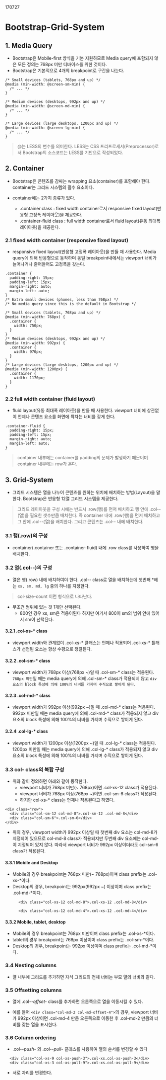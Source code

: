 170727

# Bootstrap-Grid-System

## 1. Media Query 
- Bootstrap은 Mobile-first 방식을 기본 지원하므로 Media query에 포함되지 않은 모든 정의는 768px 미만 디바이스를 위한 것이다.
- Bootstrap은 기본적으로 4개의 breakpoint로 구간을 나눈다.

```
/* Small devices (tablets, 768px and up) */
@media (min-width: @screen-sm-min) {
  /* ... */
}

/* Medium devices (desktops, 992px and up) */
@media (min-width: @screen-md-min) {
  /* ... */
}

/* Large devices (large desktops, 1200px and up) */
@media (min-width: @screen-lg-min) {   
  /* ... */
}
```

> @는 LESS의 변수를 의미한다. LESS는 CSS 프리프로세서(Preprocessor)로서 Bootstrap의 소스코드는 LESS를 기반으로 작성되었다.

## 2. Container
- Bootstrap은 콘텐츠를 감싸는 wrapping 요소(container)를 포함해야 한다. container는 그리드 시스템의 필수 요소이다.

- container에는 2가지 종류가 있다.
  - .container class : fixed width container로서 responsive fixed layout(반응형 고정폭 레이아웃)을 제공한다.
  - .container-fluid class : full width container로서 fluid layout(유동 최대폭 레이아웃)을 제공한다.

### 2.1 fixed width container (responsive fixed layout)
- responsive fixed layout(반응형 고정폭 레이아웃)을 만들 때 사용한다. Media query에 의해 반응형으로 동작하며 동일 breakpoint내에서는 viewport 너비가 늘어나거나 줄어들어도 고정폭을 갖는다.

```
.container {
  padding-right: 15px;
  padding-left: 15px;
  margin-right: auto;
  margin-left: auto;
}
/* Extra small devices (phones, less than 768px) */
/* No media query since this is the default in Bootstrap */

/* Small devices (tablets, 768px and up) */
@media (min-width: 768px) {
  .container {
    width: 750px;
  }
}
/* Medium devices (desktops, 992px and up) */
@media (min-width: 992px) {
  .container {
    width: 970px;
  }
}
/* Large devices (large desktops, 1200px and up) */
@media (min-width: 1200px) {
  .container {
    width: 1170px;
  }
}
```


### 2.2 full width container (fluid layout)
- fluid layout(유동 최대폭 레이아웃)을 만들 때 사용한다. viewport 너비에 상관없이 언제나 콘텐츠 요소를 화면에 꽉차는 너비를 갖게 한다.

```
.container-fluid {
  padding-right: 15px;
  padding-left: 15px;
  margin-right: auto;
  margin-left: auto;
}
```

> container 내부에는 container를 padding의 문제가 발생하기 때문이며 container 내부에는 row가 온다.

## 3. Grid-System
- 그리드 시스템은 열을 나누어 콘텐츠를 원하는 위치에 배치하는 방법(Layout)을 말한다. Bootstrap은 반응형 12열 그리드 시스템을 제공한다.

> 그리드 레이아웃을 구성 시에는 반드시 .row(행)를 먼저 배치하고 행 안에 .col-*-*(열)을 필요한 갯수만큼 배치한다. 즉 container 내에 .row(행)을 먼저 배치하고 그 안에 .col-*-*(열)을 배치한다. 그리고 콘텐츠는 .col-*-* 내에 배치한다.

### 3.1 행(.row)의 구성
- container(.container 또는 .container-fluid) 내에 .row class를 사용하여 행을 배치한다.

### 3.2 열(.col-*-*)의 구성
- 열은 행(.row) 내에 배치하여야 한다. .col-*-* class로 열을 배치하는데 첫번째 *에는 `xs, sm, md, lg` 중의 하나를 지정한다.

> col-size-count 이런 형식으로 나타난다.

- 무조건 범위에 있는 것 1개만 선택된다.
  - 800인 경우 xs, sm은 적용이된다 하지만 여기서 800이 sm의 범위 안에 있어서 sm이 선택된다.


#### 3.2.1 .col-xs-* class
- viewport width와 관계없이 .col-xs-* 클래스는 언제나 적용되어 .col-xs-* 틀래스가 선언된 요소는 항상 수평으로 정렬된다.

#### 3.2.2 .col-sm-* class
- viewport width가 768px 이상(768px ~)일 때 .col-sm-* class는 적용된다. `768px 미만`일 때는 media query에 의해 .col-sm-* class가 적용되지 않고 `div 요소의 block 특성에 의해 100%의 너비를 가지며 수직으로 쌓이게 된다`.

#### 3.2.3 .col-md-* class

- viewport width가 992px 이상(992px ~)일 때 .col-md-* class는 적용된다. 992px 미만일 때는 media query에 의해 .col-md-* class가 적용되지 않고 div 요소의 block 특성에 의해 100%의 너비를 가지며 수직으로 쌓이게 된다.

#### 3.2.4 .col-lg-* class

- viewport width가 1200px 이상(1200px ~)일 때 .col-lg-* class는 적용된다. 1200px 미만일 때는 media query에 의해 .col-lg-* class가 적용되지 않고 div 요소의 block 특성에 의해 100%의 너비를 가지며 수직으로 쌓이게 된다.

### 3.3 col- class의 복합 구성

- 위와 같이 정의하면 아래와 같이 동작한다.
    - viewport 너비가 768px 미만(~ 768px)이면 .col-xs-12 class가 적용된다.
    - viewport 너비가 768px 이상(768px ~)이면 .col-sm-6 class가 적용된다.
    - 하지만 col-xs-* class는 언제나 적용된다고 하였다.
```
<div class="row">
  <div class="col-sm-12 col-md-8">.col-sm-12 .col-md-8</div>
  <div class="col-sm-6">.col-sm-6</div>
</div>
```
- 위의 경우, viewport width가 992px 이상일 때 첫번째 div 요소는 col-md-8가 지정되어 있으므로 col-md-8 class가 적용되지만 두번째 div 요소에는 col-md-이 지정되어 있지 않다. 따라서 viewport 너비가 992px 이상이더라도 col-sm-6 class가 적용된다.

#### 3.3.1 Mobile and Desktop
- Mobile의 경우 breakpoint는 768px 미만(~ 768px)이며 class prefix는 .col-xs-*이다.
- Desktop의 경우, breakpoint는 992px(992px ~) 이상이며 class prefix는 .col-md-*이다.

```
      <div class="col-xs-12 col-md-8">.col-xs-12 .col-md-8</div>

      <div class="col-xs-12 col-md-4">.col-xs-12 .col-md-4</div>
```

#### 3.3.2 Mobile, tablet, desktop
- Mobile의 경우 breakpoint는 768px 미만이며 class prefix는 .col-xs-*이다.
- tablet의 경우 breakpoint는 768px 이상이며 class prefix는 .col-sm-*이다.
- Desktop의 경우, breakpoint는 992px 이상이며 class prefix는 .col-md-*이다.

### 3.4 Nesting columns
- 열 내부에 그리드를 추가하면 자식 그리드의 전체 너비는 부모 열의 너비와 같다.

### 3.5 Offsetting columns
- 열에 .col-*-offset-* class를 추가하면 오른쪽으로 열을 이동시킬 수 있다.

- 예를 들어 `<div class="col-md-2 col-md-offset-4">`의 경우, viewport 너비가 992px 이상이면 .col-md-4 만큼 오른쪽으로 이동한 후 .col-md-2 만큼의 너비를 갖는 열을 표시한다.

### 3.6 Column ordering
- .col-*-push-* 와 .col-*-pull-* 클래스를 사용하여 열의 순서를 변경할 수 있다
```
  <div class="col-xs-9 col-xs-push-3">.col-xs.col-xs-push-3</div>
  <div class="col-xs-3 col-xs-pull-9">.col-xs.col-xs-pull-9</div>
```
- 서로 자리를 변경한다.